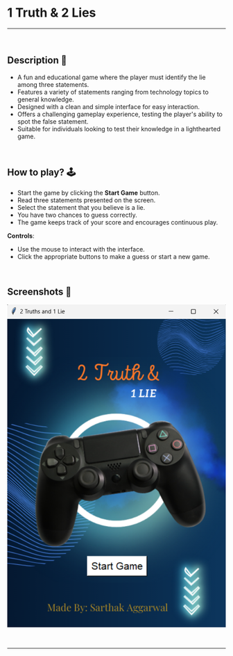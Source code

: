 # **1 Truth & 2 Lies**

---

<br>

## **Description 📃**
- A fun and educational game where the player must identify the lie among three statements.
- Features a variety of statements ranging from technology topics to general knowledge.
- Designed with a clean and simple interface for easy interaction.
- Offers a challenging gameplay experience, testing the player's ability to spot the false statement.
- Suitable for individuals looking to test their knowledge in a lighthearted game.

<br>

## **How to play? 🕹️**
- Start the game by clicking the **Start Game** button.
- Read three statements presented on the screen.
- Select the statement that you believe is a lie.
- You have two chances to guess correctly.
- The game keeps track of your score and encourages continuous play.

**Controls**:
   - Use the mouse to interact with the interface.
   - Click the appropriate buttons to make a guess or start a new game.

<br>

## **Screenshots 📸**

![Screenshot](Games/2Truth&1lie/img/2Truth&1lie.png)

<br>

---
